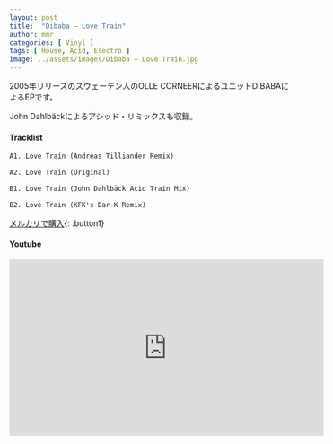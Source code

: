```yaml
---
layout: post
title:  "Dibaba – Love Train"
author: mmr
categories: [ Vinyl ]
tags: [ House, Acid, Electro ]
image: ../assets/images/Dibaba – Love Train.jpg
---
```


2005年リリースのスウェーデン人のOLLE CORNEERによるユニットDIBABAによるEPです。

John Dahlbäckによるアシッド・リミックスも収録。

#### Tracklist
```md
A1. Love Train (Andreas Tilliander Remix)

A2. Love Train (Original)

B1. Love Train (John Dahlbäck Acid Train Mix)

B2. Love Train (KFK's Dar-K Remix)
```

[メルカリで購入](https://jp.mercari.com/item/m87226223493?afid=6142608987){: .button1}

#### Youtube
<iframe width="560" height="315" src="https://www.youtube.com/embed/rHL8vlzzQts?si=HlYO2J4ImZ0acamp" title="YouTube video player" frameborder="0" allow="accelerometer; autoplay; clipboard-write; encrypted-media; gyroscope; picture-in-picture; web-share" referrerpolicy="strict-origin-when-cross-origin" allowfullscreen></iframe>